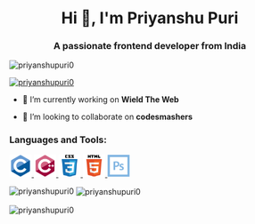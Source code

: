 <h1 align="center">Hi 👋, I'm Priyanshu Puri</h1>
<h3 align="center">A passionate frontend developer from India</h3>

<p align="left"> <img src="https://komarev.com/ghpvc/?username=priyanshupuri0&label=Profile%20views&color=0e75b6&style=flat" alt="priyanshupuri0" /> </p>

<p align="left"> <a href="https://github.com/ryo-ma/github-profile-trophy"><img src="https://github-profile-trophy.vercel.app/?username=priyanshupuri0" alt="priyanshupuri0" /></a> </p>

- 🔭 I’m currently working on **Wield The Web**

- 👯 I’m looking to collaborate on **codesmashers**


<h3 align="left">Languages and Tools:</h3>
<p align="left"> <a href="https://www.cprogramming.com/" target="_blank"> <img src="https://raw.githubusercontent.com/devicons/devicon/master/icons/c/c-original.svg" alt="c" width="40" height="40"/> </a> <a href="https://www.w3schools.com/cpp/" target="_blank"> <img src="https://raw.githubusercontent.com/devicons/devicon/master/icons/cplusplus/cplusplus-original.svg" alt="cplusplus" width="40" height="40"/> </a> <a href="https://www.w3schools.com/css/" target="_blank"> <img src="https://raw.githubusercontent.com/devicons/devicon/master/icons/css3/css3-original-wordmark.svg" alt="css3" width="40" height="40"/> </a> <a href="https://www.w3.org/html/" target="_blank"> <img src="https://raw.githubusercontent.com/devicons/devicon/master/icons/html5/html5-original-wordmark.svg" alt="html5" width="40" height="40"/> </a> <a href="https://www.photoshop.com/en" target="_blank"> <img src="https://raw.githubusercontent.com/devicons/devicon/master/icons/photoshop/photoshop-line.svg" alt="photoshop" width="40" height="40"/> </a> </p>

<p><img align="left" src="https://github-readme-stats.vercel.app/api/top-langs?username=priyanshupuri0&show_icons=true&locale=en&layout=compact" alt="priyanshupuri0" /></p>

<p>&nbsp;<img align="center" src="https://github-readme-stats.vercel.app/api?username=priyanshupuri0&show_icons=true&locale=en" alt="priyanshupuri0" /></p>

<p><img align="center" src="https://github-readme-streak-stats.herokuapp.com/?user=priyanshupuri0&" alt="priyanshupuri0" /></p>
